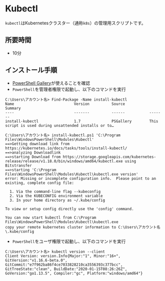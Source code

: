 # Kubectl

`kubectl`はKubernetesクラスター（通称`k8s`）の管理用スクリプトです。

## 所要時間

- 10分

## インストール手順

- [PowerShell Gallery](pc-advanced-apps.md#%E6%89%8B%E9%A0%86powershell-gallery%E3%82%92%E4%BD%BF%E3%81%86%E5%A0%B4%E5%90%88)が使えることを確認
- `PowerShell`を管理者権限で起動し、以下のコマンドを実行

```
C:\Users\アカウント名> Find-Package -Name install-kubectl                                                           
Name                           Version          Source           Summary
----                           -------          ------           -------
install-kubectl                1.7              PSGallery        This script is used during unsattended installs or to…

C:\Users\アカウント名> install-kubectl.ps1 'C:\Program Files\WindowsPowerShell\Modules\Kubectl'
==>Getting download link from  https://kubernetes.io/docs/tasks/tools/install-kubectl/
==>analyzing Downloadlink
==>starting Download from https://storage.googleapis.com/kubernetes-release/release/v1.18.0/bin/windows/amd64/kubectl.exe using Bitstransfer
==>starting 'C:\Program Files\WindowsPowerShell\Modules\Kubectl\kubectl.exe version'
error: Missing or incomplete configuration info.  Please point to an existing, complete config file:

  1. Via the command-line flag --kubeconfig
  2. Via the KUBECONFIG environment variable
  3. In your home directory as ~/.kube/config

To view or setup config directly use the 'config' command.

You can now start kubectl from C:\Program Files\WindowsPowerShell\Modules\Kubectl\kubectl.exe
copy your remote kubernetes cluster information to C:\Users\アカウント名\.kube/config
```

- `PowerShell`をユーザ権限で起動し、以下のコマンドを実行

```
C:\Users\アカウント名> kubectl version --client
Client Version: version.Info{Major:"1", Minor:"16+", GitVersion:"v1.16.6-beta.0", GitCommit:"e7f962ba86f4ce7033828210ca3556393c377bcc", GitTreeState:"clean", BuildDate:"2020-01-15T08:26:26Z", GoVersion:"go1.13.5", Compiler:"gc", Platform:"windows/amd64"}
```


